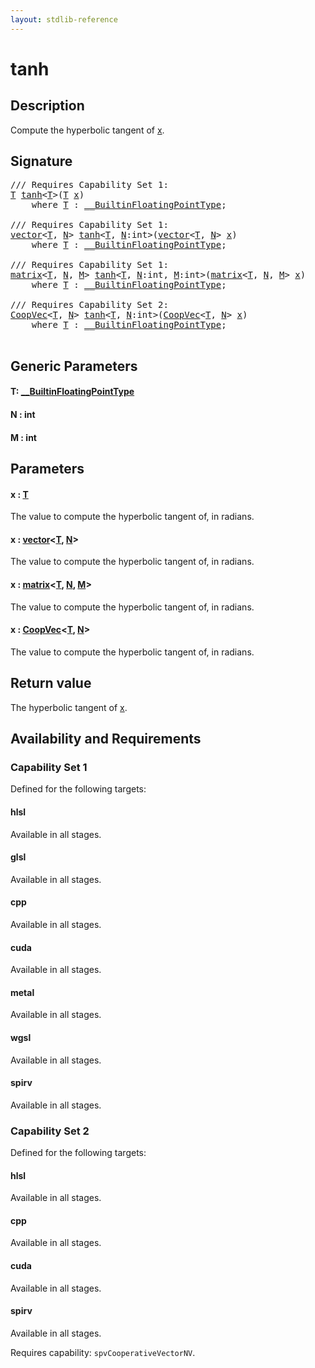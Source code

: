 ```yaml
---
layout: stdlib-reference
---
```


# tanh

## Description

Compute the hyperbolic tangent of <span class='code'><a href="tanh.md#decl-x" class="code_param">x</a></span>.



## Signature 

<pre>
/// Requires Capability Set 1:
<a href="tanh.md#typeparam-T" class="code_type">T</a> <a href="tanh.md">tanh</a>&lt;<a href="tanh.md#typeparam-T" class="code_type">T</a>&gt;(<a href="tanh.md#typeparam-T" class="code_type">T</a> <a href="tanh.md#decl-x" class="code_param">x</a>)
    <span class='code_keyword'>where</span> <a href="tanh.md#typeparam-T" class="code_type">T</a> : <a href="../interfaces/0_builtinfloatingpointtype-029hm/index.md" class="code_type">__BuiltinFloatingPointType</a>;

/// Requires Capability Set 1:
<a href="../types/vector/index.md" class="code_type">vector</a>&lt;<a href="tanh.md#typeparam-T" class="code_type">T</a>, <a href="tanh.md#decl-N" class="code_var">N</a>&gt; <a href="tanh.md">tanh</a>&lt;<a href="tanh.md#typeparam-T" class="code_type">T</a>, <a href="tanh.md#decl-N" class="code_var">N</a>:<span class="code_keyword">int</span>&gt;(<a href="../types/vector/index.md" class="code_type">vector</a>&lt;<a href="tanh.md#typeparam-T" class="code_type">T</a>, <a href="tanh.md#decl-N" class="code_var">N</a>&gt; <a href="tanh.md#decl-x" class="code_param">x</a>)
    <span class='code_keyword'>where</span> <a href="tanh.md#typeparam-T" class="code_type">T</a> : <a href="../interfaces/0_builtinfloatingpointtype-029hm/index.md" class="code_type">__BuiltinFloatingPointType</a>;

/// Requires Capability Set 1:
<a href="../types/matrix/index.md" class="code_type">matrix</a>&lt;<a href="tanh.md#typeparam-T" class="code_type">T</a>, <a href="tanh.md#decl-N" class="code_var">N</a>, <a href="tanh.md#decl-M" class="code_var">M</a>&gt; <a href="tanh.md">tanh</a>&lt;<a href="tanh.md#typeparam-T" class="code_type">T</a>, <a href="tanh.md#decl-N" class="code_var">N</a>:<span class="code_keyword">int</span>, <a href="tanh.md#decl-M" class="code_var">M</a>:<span class="code_keyword">int</span>&gt;(<a href="../types/matrix/index.md" class="code_type">matrix</a>&lt;<a href="tanh.md#typeparam-T" class="code_type">T</a>, <a href="tanh.md#decl-N" class="code_var">N</a>, <a href="tanh.md#decl-M" class="code_var">M</a>&gt; <a href="tanh.md#decl-x" class="code_param">x</a>)
    <span class='code_keyword'>where</span> <a href="tanh.md#typeparam-T" class="code_type">T</a> : <a href="../interfaces/0_builtinfloatingpointtype-029hm/index.md" class="code_type">__BuiltinFloatingPointType</a>;

/// Requires Capability Set 2:
<a href="../types/coopvec-04/index.md" class="code_type">CoopVec</a>&lt;<a href="tanh.md#typeparam-T" class="code_type">T</a>, <a href="tanh.md#decl-N" class="code_var">N</a>&gt; <a href="tanh.md">tanh</a>&lt;<a href="tanh.md#typeparam-T" class="code_type">T</a>, <a href="tanh.md#decl-N" class="code_var">N</a>:<span class="code_keyword">int</span>&gt;(<a href="../types/coopvec-04/index.md" class="code_type">CoopVec</a>&lt;<a href="tanh.md#typeparam-T" class="code_type">T</a>, <a href="tanh.md#decl-N" class="code_var">N</a>&gt; <a href="tanh.md#decl-x" class="code_param">x</a>)
    <span class='code_keyword'>where</span> <a href="tanh.md#typeparam-T" class="code_type">T</a> : <a href="../interfaces/0_builtinfloatingpointtype-029hm/index.md" class="code_type">__BuiltinFloatingPointType</a>;

</pre>

## Generic Parameters

####  <a id="typeparam-T"></a>T: [\_\_BuiltinFloatingPointType](../interfaces/0_builtinfloatingpointtype-029hm/index.md)
####  <a id="decl-N"></a>N  : int
####  <a id="decl-M"></a>M  : int

## Parameters

####  <a id="decl-x"></a>x  : [T](tanh.md#typeparam-T)
The value to compute the hyperbolic tangent of, in radians.

####  <a id="decl-x"></a>x  : [vector](../types/vector/index.md)\<[T](../types/vector/index.md#typeparam-T), [N](../types/vector/index.md#decl-N)\>
The value to compute the hyperbolic tangent of, in radians.

####  <a id="decl-x"></a>x  : [matrix](../types/matrix/index.md)\<[T](../types/matrix/t-0.md), [N](../types/matrix/index.md#decl-N), [M](../types/matrix/index.md#decl-M)\>
The value to compute the hyperbolic tangent of, in radians.

####  <a id="decl-x"></a>x  : [CoopVec](../types/coopvec-04/index.md)\<[T](../types/coopvec-04/index.md#typeparam-T), [N](../types/coopvec-04/index.md#decl-N)\>
The value to compute the hyperbolic tangent of, in radians.


## Return value
The hyperbolic tangent of <span class='code'><a href="tanh.md#decl-x" class="code_param">x</a></span>.


## Availability and Requirements

### Capability Set 1

Defined for the following targets:

#### hlsl
Available in all stages.

#### glsl
Available in all stages.

#### cpp
Available in all stages.

#### cuda
Available in all stages.

#### metal
Available in all stages.

#### wgsl
Available in all stages.

#### spirv
Available in all stages.


### Capability Set 2

Defined for the following targets:

#### hlsl
Available in all stages.

#### cpp
Available in all stages.

#### cuda
Available in all stages.

#### spirv
Available in all stages.

Requires capability: `spvCooperativeVectorNV`.



<script>
// Fix .md links to .html when on ReadTheDocs
if (window.location.hostname.includes('readthedocs') || 
    window.location.hostname.includes('rtfd.io')) {
  document.addEventListener('DOMContentLoaded', function() {
    const links = document.querySelectorAll('a');
    links.forEach(link => {
      if (link.getAttribute('href') && link.getAttribute('href').endsWith('.md')) {
        link.href = link.href.replace(/\.md($|#|\?)/, '.html$1');
      }
    });
  });
}
</script>
